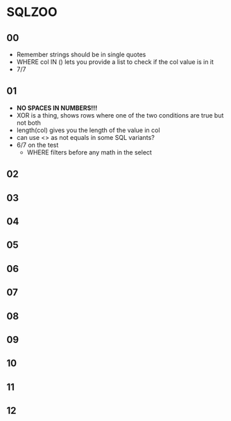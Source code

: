 # SQLZOO

## 00
- Remember strings should be in single quotes
- WHERE col IN () lets you provide a list to check if the col value is in it
- 7/7

## 01
- **NO SPACES IN NUMBERS!!!**
- XOR is a thing, shows rows where one of the two conditions are true but not both
- length(col) gives you the length of the value in col
- can use <> as not equals in some SQL variants?
- 6/7 on the test
    - WHERE filters before any math in the select 

## 02


## 03


## 04


## 05


## 06


## 07


## 08


## 09


## 10


## 11


## 12